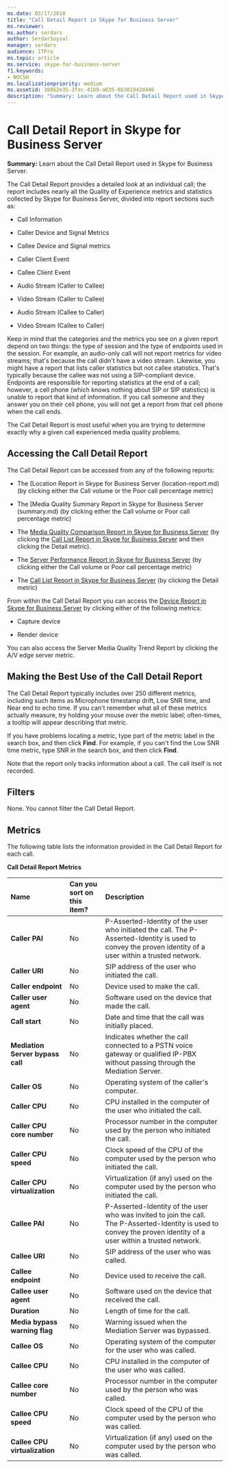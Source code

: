 ```yaml
---
ms.date: 03/17/2018
title: "Call Detail Report in Skype for Business Server"
ms.reviewer: 
ms.author: serdars
author: SerdarSoysal
manager: serdars
audience: ITPro
ms.topic: article
ms.service: skype-for-business-server
f1.keywords:
- NOCSH
ms.localizationpriority: medium
ms.assetid: 38862e35-3fec-41b9-a035-0b301942d446
description: "Summary: Learn about the Call Detail Report used in Skype for Business Server."
---
```


# Call Detail Report in Skype for Business Server
 
**Summary:** Learn about the Call Detail Report used in Skype for Business Server.
  
The Call Detail Report provides a detailed look at an individual call; the report includes nearly all the Quality of Experience metrics and statistics collected by Skype for Business Server, divided into report sections such as:
  
- Call Information 
    
- Caller Device and Signal Metrics
    
- Callee Device and Signal metrics
    
- Caller Client Event
    
- Callee Client Event
    
- Audio Stream (Caller to Callee)
    
- Video Stream (Caller to Callee)
    
- Audio Stream (Callee to Caller)
    
- Video Stream (Callee to Caller)
    
Keep in mind that the categories and the metrics you see on a given report depend on two things: the type of session and the type of endpoints used in the session. For example, an audio-only call will not report metrics for video streams; that's because the call didn't have a video stream. Likewise, you might have a report that lists caller statistics but not callee statistics. That's typically because the callee was not using a SIP-compliant device. Endpoints are responsible for reporting statistics at the end of a call; however, a cell phone (which knows nothing about SIP or SIP statistics) is unable to report that kind of information. If you call someone and they answer you on their cell phone, you will not get a report from that cell phone when the call ends.
  
The Call Detail Report is most useful when you are trying to determine exactly why a given call experienced media quality problems.
  
## Accessing the Call Detail Report

The Call Detail Report can be accessed from any of the following reports:
  
- The [Location Report in Skype for Business Server (location-report.md) (by clicking either the Call volume or the Poor call percentage metric)
    
- The [Media Quality Summary Report in Skype for Business Server (summary.md) (by clicking either the Call volume or Poor call percentage metric)
    
- The [Media Quality Comparison Report in Skype for Business Server](comparison.md) (by clicking the [Call List Report in Skype for Business Server](call-list-report-0.md) and then clicking the Detail metric).
    
- The [Server Performance Report in Skype for Business Server](server-performance.md) (by clicking either the Call volume or Poor call percentage metric)
    
- The [Call List Report in Skype for Business Server](call-list-report-0.md) (by clicking the Detail metric)
    
From within the Call Detail Report you can access the [Device Report in Skype for Business Server](device-report.md) by clicking either of the following metrics:
  
- Capture device
    
- Render device
    
You can also access the Server Media Quality Trend Report by clicking the A/V edge server metric.
  
## Making the Best Use of the Call Detail Report

The Call Detail Report typically includes over 250 different metrics, including such items as Microphone timestamp drift, Low SNR time, and Near end to echo time. If you can't remember what all of these metrics actually measure, try holding your mouse over the metric label; often-times, a tooltip will appear describing that metric.
  
If you have problems locating a metric, type part of the metric label in the search box, and then click **Find**. For example, if you can't find the Low SNR time metric, type SNR in the search box, and then click **Find**.
  
Note that the report only tracks information about a call. The call itself is not recorded.
  
## Filters

None. You cannot filter the Call Detail Report.
  
## Metrics

The following table lists the information provided in the Call Detail Report for each call.
  
**Call Detail Report Metrics**

|**Name**|**Can you sort on this item?**|**Description**|
|:-----|:-----|:-----|
|**Caller PAI** <br/> |No  <br/> |P-Asserted-Identity of the user who initiated the call. The P-Asserted-Identity is used to convey the proven identity of a user within a trusted network.  <br/> |
|**Caller URI** <br/> |No  <br/> |SIP address of the user who initiated the call.  <br/> |
|**Caller endpoint** <br/> |No  <br/> |Device used to make the call.  <br/> |
|**Caller user agent** <br/> |No  <br/> |Software used on the device that made the call.  <br/> |
|**Call start** <br/> |No  <br/> |Date and time that the call was initially placed.  <br/> |
|**Mediation Server bypass call** <br/> |No  <br/> |Indicates whether the call connected to a PSTN voice gateway or qualified IP-PBX without passing through the Mediation Server.  <br/> |
|**Caller OS** <br/> |No  <br/> |Operating system of the caller's computer.  <br/> |
|**Caller CPU** <br/> |No  <br/> |CPU installed in the computer of the user who initiated the call.  <br/> |
|**Caller CPU core number** <br/> |No  <br/> |Processor number in the computer used by the person who initiated the call.  <br/> |
|**Caller CPU speed** <br/> |No  <br/> |Clock speed of the CPU of the computer used by the person who initiated the call.  <br/> |
|**Caller CPU virtualization** <br/> |No  <br/> |Virtualization (if any) used on the computer used by the person who initiated the call.  <br/> |
|**Callee PAI** <br/> |No  <br/> |P-Asserted-Identity of the user who was invited to join the call. The P-Asserted-Identity is used to convey the proven identity of a user within a trusted network.  <br/> |
|**Callee URI** <br/> |No  <br/> |SIP address of the user who was called.  <br/> |
|**Callee endpoint** <br/> |No  <br/> |Device used to receive the call.  <br/> |
|**Callee user agent** <br/> |No  <br/> |Software used on the device that received the call.  <br/> |
|**Duration** <br/> |No  <br/> |Length of time for the call.  <br/> |
|**Media bypass warning flag** <br/> |No  <br/> |Warning issued when the Mediation Server was bypassed.  <br/> |
|**Callee OS** <br/> |No  <br/> |Operating system of the computer for the user who was called.  <br/> |
|**Callee CPU** <br/> |No  <br/> |CPU installed in the computer of the user who was called.  <br/> |
|**Callee core number** <br/> |No  <br/> |Processor number in the computer used by the person who was called.  <br/> |
|**Callee CPU speed** <br/> |No  <br/> |Clock speed of the CPU of the computer used by the person who was called.  <br/> |
|**Callee CPU virtualization** <br/> |No  <br/> |Virtualization (if any) used on the computer used by the person who was called.  <br/> |
   


